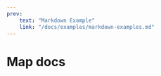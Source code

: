```yaml
---
prev: 
    text: "Markdown Example"
    link: "/docs/examples/markdown-examples.md"
---
```


# Map docs